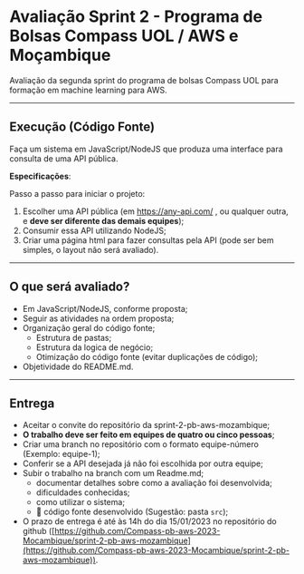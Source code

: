 # Avaliação Sprint 2 - Programa de Bolsas Compass UOL / AWS e Moçambique
Avaliação da segunda sprint do programa de bolsas Compass UOL para formação em machine learning para AWS.

***

## Execução (Código Fonte)

Faça um sistema em JavaScript/NodeJS que produza uma interface para consulta de uma API pública.

**Especificações**:

Passo a passo para iniciar o projeto:

1. Escolher uma API pública (em https://any-api.com/ , ou qualquer outra, e **deve ser diferente das demais equipes**);
2. Consumir essa API utilizando NodeJS;
3. Criar uma página html para fazer consultas pela API (pode ser bem simples, o layout não será avaliado).

***

## O que será avaliado?

- Em JavaScript/NodeJS, conforme proposta;
- Seguir as atividades na ordem proposta;
- Organização geral do código fonte;
  - Estrutura de pastas;
  - Estrutura da logica de negócio;
  - Otimização do código fonte (evitar duplicações de código);
- Objetividade do README.md.

***


## Entrega

- Aceitar o convite do repositório da sprint-2-pb-aws-mozambique;
- **O trabalho deve ser feito em equipes de quatro ou cinco pessoas**;
- Criar uma branch no repositório com o formato equipe-número (Exemplo: equipe-1);
- Conferir se a API desejada já não foi escolhida por outra equipe;
- Subir o trabalho na branch com um Readme.md;
  - documentar detalhes sobre como a avaliação foi desenvolvida;
  - dificuldades conhecidas;
  - como utilizar o sistema;
  - 🔨 código fonte desenvolvido (Sugestão: pasta `src`);
- O prazo de entrega é até às 14h do dia 15/01/2023 no repositório do github ([https://github.com/Compass-pb-aws-2023-Mocambique/sprint-2-pb-aws-mozambique](https://github.com/Compass-pb-aws-2023-Mocambique/sprint-2-pb-aws-mozambique)).
